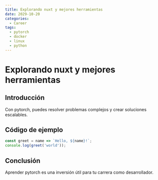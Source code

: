 ```yaml
---
title: Explorando nuxt y mejores herramientas
date: 2029-10-20
categories:
  - Career
tags:
  - pytorch
  - docker
  - linux
  - python
---
```


# Explorando nuxt y mejores herramientas

## Introducción

Con pytorch, puedes resolver problemas complejos y crear soluciones escalables.

## Código de ejemplo

```javascript
const greet = name => `Hello, ${name}!`;
console.log(greet('world'));
```

## Conclusión

Aprender pytorch es una inversión útil para tu carrera como desarrollador.